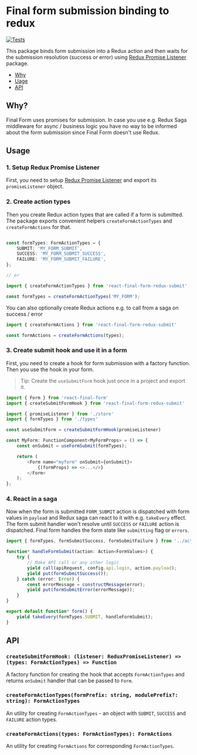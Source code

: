 # Final form submission binding to redux

[![Tests](https://github.com/AckeeCZ/react-final-form-redux-submit/actions/workflows/test.yml/badge.svg)](https://github.com/AckeeCZ/react-final-form-redux-submit/actions/workflows/test.yml)

This package binds form submission into a Redux action and then waits for the submission resolution (success or error) using [Redux Promise Listener](https://github.com/erikras/redux-promise-listener) package.

 - [Why](why)
 - [Uage](usage)
 - [API](api)

## Why?

Final Form uses promises for submission. In case you use e.g. Redux Saga middleware for async / business logic you have no way to be informed about the form submission since Final Form doesn't use Redux.

## Usage

### 1. Setup Redux Promise Listener

First, you need to setup [Redux Promise Listener](https://github.com/erikras/redux-promise-listener#usage) and export its `promiseListener` object.

### 2. Create action types

Then you create Redux action types that are called if a form is submitted. The package exports convenient helpers `createFormActionTypes` and `createFormActions` for that.

```ts

const formTypes: FormActionTypes = {
    SUBMIT: 'MY_FORM_SUBMIT',
    SUCCESS: 'MY_FORM_SUBMIT_SUCCESS',
    FAILURE: 'MY_FORM_SUBMIT_FAILURE',
};

// or

import { createFormActionTypes } from 'react-final-form-redux-submit'

const formTypes = createFormActionTypes('MY_FORM');

```

You can also optionally create Redux actions e.g. to call from a saga on success / error

```ts
import { createFormActions } from 'react-final-form-redux-submit'

const formActions = createFormActions(types);
```

### 3. Create submit hook and use it in a form

First, you need to create a hook for form submission with a factory function. Then you use the hook in your form.

> Tip: Create the `useSubmitForm` hook just once in a project and export it.

```ts
import { Form } from 'react-final-form'
import { createSubmitFormHook } from 'react-final-form-redux-submit'

import { promiseListener } from './store'
import { formTypes } from './types'

const useSubmitForm = createSubmitFormHook(promiseListener)

const MyForm: FunctionComponent<MyFormProps> = () => {
    const onSubmit = useFormSubmit(formTypes);

    return (
        <Form name="myform" onSubmit={onSubmit}>
            {(formProps) => <>...</>}
        </Form>
    );
};
```

### 4. React in a saga

Now when the form is submitted `FORM_SUBMIT` action is dispatched with form values in `payload` and Redux saga can react to it with e.g. `takeEvery` effect. The form submit handler won't resolve until `SUCCESS` or `FAILURE` action is dispatched. Final form handles the form state like `submitting` flag or `errors`.

```ts
import { formTypes, formSubmitSuccess, formSubmitFailure } from '../actions';

function* handleFormSubmit(action: Action<FormValues>) {
    try {
        // Make API call or any other logic
        yield call(apiRequest, config.api.login, action.payload); 
        yield put(formSubmitSuccess());
    } catch (error: Error) {
        const errorMessage = constructMessage(error);
        yield put(formSubmitError(errorMessage));
    }
}

export default function* form() {
    yield takeEvery(formTypes.SUBMIT, handleFormSubmit);
}
```

## API

### `createSubmitFormHook: (listener: ReduxPromiseListener) => (types: FormActionTypes) => Function`

A factory function for creating the hook that accepts `FormActionTypes` and returns `onSubmit` handler that can be passed to `Form`.

### `createFormActionTypes(formPrefix: string, modulePrefix?: string): FormActionTypes`

An utility for creating `FormActionTypes` - an object with `SUBMIT`, `SUCCESS` and `FAILURE` action types.

### `createFormActions(types: FormActionTypes): FormActions`

An utility for creating `FormActions` for corresponding `FormActionTypes`.
